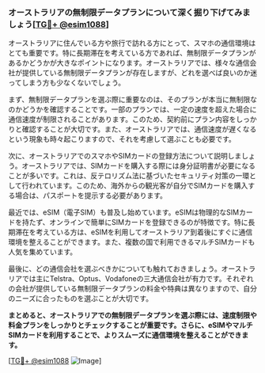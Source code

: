 ### オーストラリアの無制限データプランについて深く掘り下げてみましょう[[TG💪+ @esim1088](https://t.me/s/esim1088)]

オーストラリアに住んでいる方や旅行で訪れる方にとって、スマホの通信環境はとても重要です。特に長期滞在を考えている方であれば、無制限データプランがあるかどうかが大きなポイントになります。オーストラリアでは、様々な通信会社が提供している無制限データプランが存在しますが、どれを選べば良いのか迷ってしまう方も少なくないでしょう。

まず、無制限データプランを選ぶ際に重要なのは、そのプランが本当に無制限なのかどうかを確認することです。一部のプランでは、一定の速度を超えた場合に通信速度が制限されることがあります。このため、契約前にプラン内容をしっかりと確認することが大切です。また、オーストラリアでは、通信速度が遅くなるという現象も時々起こりますので、それを考慮して選ぶことも必要です。

次に、オーストラリアでのスマホやSIMカードの登録方法について説明しましょう。オーストラリアでは、SIMカードを購入する際には身分証明書が必要になることが多いです。これは、反テロリズム法に基づいたセキュリティ対策の一環として行われています。このため、海外からの観光客が自分でSIMカードを購入する場合は、パスポートを提示する必要があります。

最近では、eSIM（電子SIM）も普及し始めています。eSIMは物理的なSIMカードを持たず、オンラインで簡単にSIMカードを登録できるのが特徴です。特に長期滞在を考えている方は、eSIMを利用してオーストラリア到着後にすぐに通信環境を整えることができます。また、複数の国で利用できるマルチSIMカードも人気を集めています。

最後に、どの通信会社を選ぶべきかについても触れておきましょう。オーストラリアでは主にTelstra、Optus、Vodafoneの三大通信会社が有力です。それぞれの会社が提供している無制限データプランの料金や特典は異なりますので、自分のニーズに合ったものを選ぶことが大切です。

**まとめると、オーストラリアでの無制限データプランを選ぶ際には、速度制限や料金プランをしっかりとチェックすることが重要です。さらに、eSIMやマルチSIMカードを利用することで、よりスムーズに通信環境を整えることができます。**

[[TG💪+ @esim1088](https://t.me/s/esim1088) ![Image](https://i.postimg.cc/Y0z9fWf4/image.png)]